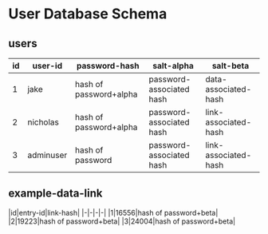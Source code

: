 # User Database Schema

## users
|id|user-id|password-hash|salt-alpha|salt-beta|
|-|-|-|-|-|
|1|jake|hash of password+alpha|password-associated hash|data-associated-hash|
|2|nicholas|hash of password+alpha|password-associated hash|link-associated-hash|
|3|adminuser|hash of password|password-associated hash|link-associated-hash|

## example-data-link
|id|entry-id|link-hash|
|-|-|-|-|
|1|16556|hash of password+beta|
|2|19223|hash of password+beta|
|3|24004|hash of password+beta|
